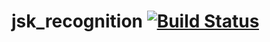jsk_recognition [![Build Status](https://travis-ci.org/jsk-ros-pkg/jsk_recognition.png)](https://travis-ci.org/jsk-ros-pkg/jsk_recognition)
===============
